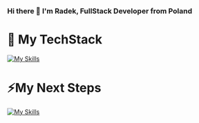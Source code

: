 ### Hi there 👋 I'm Radek, FullStack Developer from Poland

# 🔭 My TechStack 
[![My Skills](https://skillicons.dev/icons?i=html,js,css,react,nodejs,mongodb,redux)](https://skillicons.dev)

# ⚡My Next Steps
[![My Skills](https://skillicons.dev/icons?i=ts,java,spring,hibernate,flutter,nodejs,mysql)](https://skillicons.dev)

<!--
**rczerwiec/rczerwiec** is a ✨ _special_ ✨ repository because its `README.md` (this file) appears on your GitHub profile.

Here are some ideas to get you started:

- 🔭 I’m currently working on ...

- 👯 I’m looking to collaborate on ...
- 🤔 I’m looking for help with ...
- 💬 Ask me about ...
- 📫 How to reach me: ...
- 😄 Pronouns: ...
- ⚡ Fun fact: ...
-->
